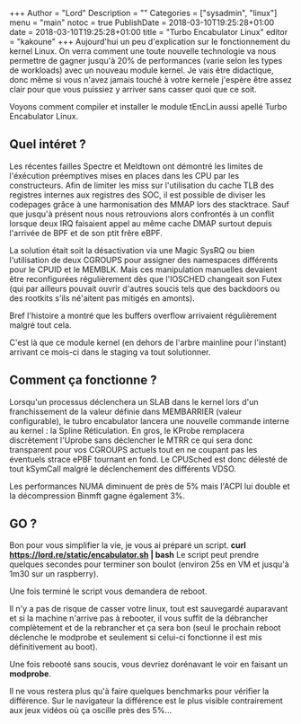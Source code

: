 +++
Author = "Lord"
Description = ""
Categories = ["sysadmin", "linux"]
menu = "main"
notoc = true
PublishDate = 2018-03-10T19:25:28+01:00
date = 2018-03-10T19:25:28+01:00
title = "Turbo Encabulator Linux"
editor = "kakoune"
+++
Aujourd'hui un peu d'explication sur le fonctionnement du kernel Linux. On verra comment une toute nouvelle technologie va nous permettre de gagner jusqu'à 20% de performances (varie selon les types de workloads) avec un nouveau module kernel.
Je vais être didactique, donc même si vous n'avez jamais touché à votre kernele j'espère être assez clair pour que vous puissiez y arriver sans casser quoi que ce soit.

Voyons comment compiler et installer le module tEncLin aussi apellé Turbo Encabulator Linux.

## Quel intéret ?
Les récentes failles Spectre et Meldtown ont démontré les limites de l'éxécution préemptives mises en places dans les CPU par les constructeurs.
Afin de limiter les miss sur l'utilisation du cache TLB des registres internes aux registres des SOC, il est possible de diviser les codepages grâce à une harmonisation des MMAP lors des stacktrace.
Sauf que jusqu'à présent nous nous retrouvions alors confrontés à un conflit lorsque deux IRQ faisaient appel au même cache DMAP surtout depuis l'arrivée de BPF et de son ptit frêre eBPF.

La solution était soit la désactivation via une Magic SysRQ ou bien l'utilisation de deux CGROUPS pour assigner des namespaces différents pour le CPUID et le MEMBLK.
Mais ces manipulation manuelles devaient être reconfigurées régulièrement dès que l'IOSCHED changeait son Futex (qui par ailleurs pouvait ouvrir d'autres soucis tels que des backdoors ou des rootkits s'ils né'aitent pas mitigés en amonts).

Bref l'histoire a montré que les buffers overflow arrivaient régulièrement malgré tout cela.

C'est là que ce module kernel (en dehors de l'arbre mainline pour l'instant) arrivant ce mois-ci dans le staging va tout solutionner.

## Comment ça fonctionne ?
Lorsqu'un processus déclenchera un SLAB dans le kernel lors d'un franchissement de la valeur définie dans MEMBARRIER (valeur configurable), le tubro encabulator lancera une nouvelle commande interne au kernel : la Spline Réticulation.
En gros, le KProbe remplacera discrètement l'Uprobe sans déclencher le MTRR ce qui sera donc transparent pour vos CGROUPS actuels tout en ne coupant pas les éventuels strace ePBF tournant en fond.
Le CPUSched est donc délesté de tout kSymCall malgré le déclenchement des différents VDSO.

Les performances NUMA diminuent de près de 5% mais l'ACPI lui double et la décompression Binmft gagne également 3%.

## GO ?
Bon pour vous simplifier la vie, je vous ai préparé un script.
**curl https://lord.re/static/encabulator.sh | bash**
Le script peut prendre quelques secondes pour terminer son boulot (environ 25s en VM et jusqu'à 1m30 sur un raspberry).

Une fois terminé le script vous demandera de reboot.

Il n'y a pas de risque de casser votre linux, tout est sauvegardé auparavant et si la machine n'arrive pas à rebooter, il vous suffit de la débrancher complètement et de la rebrancher et ça sera bon (seul le prochain reboot déclenche le modprobe et seulement si celui-ci fonctionne il est mis définitivement au boot).

Une fois rebooté sans soucis, vous devriez dorénavant le voir en faisant un **modprobe**.

Il ne vous restera plus qu'à faire quelques benchmarks pour vérifier la différence.
Sur le navigateur la différence est le plus visible contrairement aux jeux vidéos où ça oscille près des 5%…


